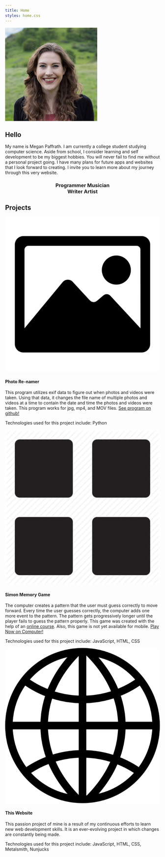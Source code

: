 ```yaml
---
title: Home
styles: home.css
---
```


<link rel="stylesheet" href="home.css">

<section class="hello">

<div class="row">
  <div class="col-lg-6 center-tb center">
    <img class="picture-of-me" src="imgs/megan_paffrath.jpg" alt="megan_paffrath">
  </div>
  <div class="col-lg-6 center-tb">

  # Hello

  My name is Megan Paffrath. I am currently a college student studying computer science.
  Aside from school, I consider learning and self development to be my biggest hobbies.
  You will never fail to find me without a personal project going.
  I have many plans for future apps and websites that I look forward to creating.
  I invite you to learn more about my journey through this very website.
  </div>
</div>
<center>
  <h3>
  <span class="badge badge-light"><i class="fas fa-code"></i> Programmer</span>
  <span class="badge badge-light"><i class="fas fa-music"></i> Musician</span>
  <br>
  <span class="badge badge-light"><i class="fas fa-pencil-alt"></i> Writer</span>
  <span class="badge badge-light"><i class="fas fa-paint-brush"></i> Artist</span>
  </h3>
</center>
</section>

<section class="projects">

# Projects

<div>

<img class="wrap-left" src="imgs/image.png" alt="megan_paffrath">

#### Photo Re-namer

This program utilizes exif data to figure out when photos and videos were taken.
Using that data, it changes the file name of multiple photos and videos at a time to
contain the date and time the photos and videos were taken.
This program works for jpg, mp4, and MOV files.
<a href="https://github.com/MeganPaffrath/photoRenamer" target="\_blank">See program on github!</a>

Technologies used for this project include: Python

</div>

<div>

<img class="wrap-left" src="imgs/simon.png" alt="megan_paffrath">

#### Simon Memory Game

The computer creates a pattern that the user must guess correctly
to move forward. Every time the user guesses correctly, the computer
adds one more event to the pattern. The pattern gets progressively
longer until the player fails to guess the pattern properly.
This game was created with the help of an <a href="https://www.udemy.com/course/the-complete-web-development-bootcamp/" target="\_blank">online course</a>.
Also, this game is not yet available for mobile. <a href="https://meganpaffrath.github.io/simonGame/" target="\_blank">Play Now on Computer!</a>

Technologies used for this project include: JavaScript, HTML, CSS

</div>

<div>

<img class="wrap-left" src="imgs/website.png" alt="megan_paffrath">

#### This Website

This passion project of mine is a result of my continuous efforts to learn new web development skills. It is an ever-evolving project in which changes are constantly being made.

Technologies used for this project include: JavaScript, HTML, CSS, Metalsmith, Nunjucks

</div>

</section>
